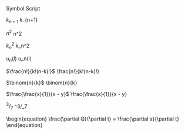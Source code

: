 Symbol	            Script

$k_{n+1}$	          k_{n+1}

$n^2$	              n^2

$k_n^2$	            k_n^2

$u_n(l)$            u_n(l)

$\frac{n!}{k!(n-k)!}$	  \frac{n!}{k!(n-k)!}

$\binom{n}{k}$	        \binom{n}{k}

$\frac{\frac{x}{1}}{x - y}$	      \frac{\frac{x}{1}}{x - y}

$^3/_7$	                          ^3/_7

\begin{equation}
\frac{\partial Q}{\partial t} = \frac{\partial s}{\partial t}
\end{equation}
